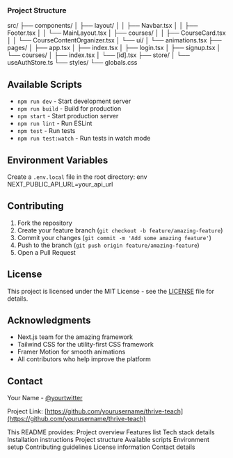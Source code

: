 ### Project Structure
src/
├── components/
│ ├── layout/
│ │ ├── Navbar.tsx
│ │ ├── Footer.tsx
│ │ └── MainLayout.tsx
│ ├── courses/
│ │ ├── CourseCard.tsx
│ │ └── CourseContentOrganizer.tsx
│ └── ui/
│ └── animations.tsx
├── pages/
│ ├── app.tsx
│ ├── index.tsx
│ ├── login.tsx
│ ├── signup.tsx
│ └── courses/
│ ├── index.tsx
│ └── [id].tsx
├── store/
│ └── useAuthStore.ts
└── styles/
└── globals.css

## Available Scripts

- `npm run dev` - Start development server
- `npm run build` - Build for production
- `npm start` - Start production server
- `npm run lint` - Run ESLint
- `npm test` - Run tests
- `npm run test:watch` - Run tests in watch mode

## Environment Variables

Create a `.env.local` file in the root directory:
env
NEXT_PUBLIC_API_URL=your_api_url

## Contributing

1. Fork the repository
2. Create your feature branch (`git checkout -b feature/amazing-feature`)
3. Commit your changes (`git commit -m 'Add some amazing feature'`)
4. Push to the branch (`git push origin feature/amazing-feature`)
5. Open a Pull Request

## License

This project is licensed under the MIT License - see the [LICENSE](LICENSE) file for details.

## Acknowledgments

- Next.js team for the amazing framework
- Tailwind CSS for the utility-first CSS framework
- Framer Motion for smooth animations
- All contributors who help improve the platform

## Contact

Your Name - [@yourtwitter](https://twitter.com/yourtwitter)

Project Link: [https://github.com/yourusername/thrive-teach](https://github.com/yourusername/thrive-teach)

This README provides:
Project overview
Features list
Tech stack details
Installation instructions
Project structure
Available scripts
Environment setup
Contributing guidelines
License information
Contact details
